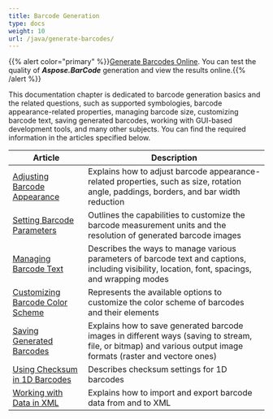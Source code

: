 ```yaml
---
title: Barcode Generation
type: docs
weight: 10
url: /java/generate-barcodes/
---
```

{{% alert color="primary" %}}[Generate Barcodes Online](https://products.aspose.app/barcode/generate). You can test the quality of ***Aspose.BarCode*** generation and view the results online.{{% /alert %}}

This documentation chapter is dedicated to barcode generation basics and the related questions, such as supported symbologies, barcode appearance-related properties, managing barcode size, customizing barcode text, saving generated barcodes, working with GUI-based development tools, and many other subjects. You can find the required information in the articles specified below.
   
| Article | Description |
|---|---|
|[Adjusting Barcode Appearance](/barcode/java/working-with-barcode-image/)|Explains how to adjust barcode appearance-related properties, such as size, rotation angle, paddings, borders, and bar width reduction|
|[Setting Barcode Parameters](/barcode/java/barcodegenerator-overview/)|Outlines the capabilities to customize the barcode measurement units and the resolution of generated barcode images|
|[Managing Barcode Text](/barcode/java/control-the-appearance-of-code-text/)|Describes the ways to manage various parameters of barcode text and captions, including visibility, location, font, spacings, and wrapping modes|
|[Customizing Barcode Color Scheme](/barcode/java/colorize-any-part-of-the-barcode-image/)|Represents the available options to customize the color scheme of barcodes and their elements|
|[Saving Generated Barcodes](/barcode/java/generate-barcodes-with-aspose-barcode-apis/)|Explains how to save generated barcode images in different ways (saving to stream, file, or bitmap) and various output image formats (raster and vectore ones)|
|[Using Checksum in 1D Barcodes](/barcode/java/applying-checksum-validation-on-onecode-and-australiapost-barcodes/)|Describes checksum settings for 1D barcodes|
|[Working with Data in XML](/barcode/java/barcode-generation-in-xml/)|Explains how to import and export barcode data from and to XML|
  